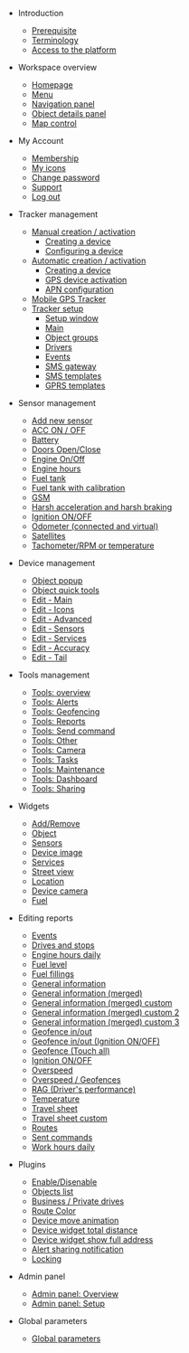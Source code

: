 - Introduction  

  - [Prerequisite](introduction.md?id=prerequisite)
  - [Terminology](introduction.md?id=terminology)
  - [Access to the platform](introduction.md?id=access-to-the-platform)

- Workspace overview
  
  - [Homepage](espace-de-travail.md?id=homepage)
  - [Menu](espace-de-travail.md?id=menu)
  - [Navigation panel](espace-de-travail.md?id=navigation-panel)
  - [Object details panel](espace-de-travail.md?id=object-details-panel)
  - [Map control](espace-de-travail.md?id=map-control)

- My Account

  - [Membership](compte-utilisateurs.md?id=membership)
  - [My icons](compte-utilisateurs.md?id=my-icons)
  - [Change password](compte-utilisateurs.md?id=change-password)
  - [Support](compte-utilisateurs.md?id=support)
  - [Log out](compte-utilisateurs.md?id=log-out)

- Tracker management

  - [Manual creation / activation](gestion-manuelle-traceurs.md)
    - [Creating a device](gestion-manuelle-traceurs.md?id=creating-a-device)
    - [Configuring a device](gestion-manuelle-traceurs.md?id=configuring-a-device)
  - [Automatic creation / activation](gestion-auto-traceurs.md)
    - [Creating a device](gestion-auto-traceurs.md?id=creating-a-device)
    - [GPS device activation](gestion-auto-traceurs.md?id=gps-device-activation)
    - [APN configuration](gestion-auto-traceurs.md?id=apn-configuration)
  - [Mobile GPS Tracker](gestion-sur-mobile.md)
  - [Tracker setup](parametrage-des-traceurs.md)
    - [Setup window](parametrage-des-traceurs.md?id=setup-window)
    - [Main](parametrage-des-traceurs.md?id=main)
    - [Object groups](parametrage-des-traceurs.md?id=object-groups)
    - [Drivers](parametrage-des-traceurs.md?id=drivers)
    - [Events](parametrage-des-traceurs.md?id=events)
    - [SMS gateway](parametrage-des-traceurs.md?id=sms-gateway)
    - [SMS templates](parametrage-des-traceurs.md?id=sms-templates)
    - [GPRS templates](parametrage-des-traceurs.md?id=gprs-templates)

- Sensor management

  - [Add new sensor](gestion-des-capteurs.md?id=add-new-sensor)
  - [ACC ON / OFF](gestion-des-capteurs.md?id=acc-on-off)
  - [Battery](gestion-des-capteurs.md?id=battery)
  - [Doors Open/Close](gestion-des-capteurs.md?id=doors-openclose)
  - [Engine On/Off](gestion-des-capteurs.md?id=engine-onoff)
  - [Engine hours](gestion-des-capteurs.md?id=engine-hours)
  - [Fuel tank](gestion-des-capteurs.md?id=fuel-tank)
  - [Fuel tank with calibration](gestion-des-capteurs.md?id=fuel-tank-with-calibration)
  - [GSM](gestion-des-capteurs.md?id=gsm)
  - [Harsh acceleration and harsh braking](gestion-des-capteurs.md?id=harsh-acceleration-and-harsh-braking)
  - [Ignition ON/OFF](gestion-des-capteurs.md?id=ignition-onoff)
  - [Odometer (connected and virtual)](gestion-des-capteurs.md?id=odometer-connected-and-virtual)
  - [Satellites](gestion-des-capteurs.md?id=satellites)
  - [Tachometer/RPM or temperature](gestion-des-capteurs.md?id=tachometerrpm-or-temperature)

- Device management

  - [Object popup](gestion-des-appareils.md?id=object-popup)
  - [Object quick tools](gestion-des-appareils.md?id=object-quick-tools)
  - [Edit - Main](gestion-des-appareils.md?id=edit-main)
  - [Edit - Icons](gestion-des-appareils.md?id=edit-icons)
  - [Edit - Advanced](gestion-des-appareils.md?id=edit-advanced)
  - [Edit - Sensors](gestion-des-appareils.md?id=edit-sensors)
  - [Edit - Services](gestion-des-appareils.md?id=edit-services)
  - [Edit - Accuracy](gestion-des-appareils.md?id=edit-accuracy)
  - [Edit - Tail](gestion-des-appareils.md?id=edit-tail)
  
  
- Tools management

  - [Tools: overview](gestion-des-outils.md?id=tools-overview)
  - [Tools: Alerts](gestion-des-outils.md?id=tools-alerts)
  - [Tools: Geofencing](gestion-des-outils.md?id=tools-geofencing)
  - [Tools: Reports](gestion-des-outils.md?id=tools-reports)
  - [Tools: Send command](gestion-des-outils.md?id=tools-send-command)
  - [Tools: Other](gestion-des-outils.md?id=tools-other)
  - [Tools: Camera](gestion-des-outils.md?id=tools-camera)
  - [Tools: Tasks](gestion-des-outils.md?id=tools-tasks)
  - [Tools: Maintenance](gestion-des-outils.md?id=tools-maintenance)
  - [Tools: Dashboard](gestion-des-outils.md?id=tools-dashboard)
  - [Tools: Sharing](gestion-des-outils.md?id=tools-sharing)
  
- Widgets

  - [Add/Remove](objets-graphiques.md?id=addremove)
  - [Object](objets-graphiques.md?id=object)
  - [Sensors](objets-graphiques.md?id=sensors)
  - [Device image](objets-graphiques.md?id=device-image)
  - [Services](objets-graphiques.md?id=services)
  - [Street view](objets-graphiques.md?id=street-view)
  - [Location](objets-graphiques.md?id=location)
  - [Device camera](objets-graphiques.md?id=device-camera)
  - [Fuel](objets-graphiques.md?id=fuel)

- Editing reports

  - [Events](edition-de-rapports.md?id=events)
  - [Drives and stops](edition-de-rapports.md?id=drives-and-stops)
  - [Engine hours daily](edition-de-rapports.md?id=engine-hours-daily)
  - [Fuel level](edition-de-rapports.md?id=fuel-level)
  - [Fuel fillings](edition-de-rapports.md?id=fuel-fillings)
  - [General information](edition-de-rapports.md?id=general-information)
  - [General information (merged)](edition-de-rapports.md?id=general-information-merged)
  - [General information (merged) custom](edition-de-rapports.md?id=general-information-merged-custom)
  - [General information (merged) custom 2](edition-de-rapports.md?id=general-information-merged-custom-2)
  - [General information (merged) custom 3](edition-de-rapports.md?id=general-information-merged-custom-3)
  - [Geofence in/out](edition-de-rapports.md?id=geofence-inout)
  - [Geofence in/out (Ignition ON/OFF)](edition-de-rapports.md?id=geofence-inout-ignition-onoff)
  - [Geofence (Touch all)](edition-de-rapports.md?id=geofence-touch-all)
  - [Ignition ON/OFF](edition-de-rapports.md?id=ignition-onoff)
  - [Overspeed](edition-de-rapports.md?id=overspeed)
  - [Overspeed / Geofences](edition-de-rapports.md?id=overspeed-geofences)
  - [RAG (Driver's performance)](edition-de-rapports.md?id=rag-driver39s-performance)
  - [Temperature](edition-de-rapports.md?id=temperature)
  - [Travel sheet](edition-de-rapports.md?id=travel-sheet)
  - [Travel sheet custom](edition-de-rapports.md?id=travel-sheet-custom)
  - [Routes](edition-de-rapports.md?id=routes)
  - [Sent commands](edition-de-rapports.md?id=sent-commands)
  - [Work hours daily](edition-de-rapports.md?id=work-hours-daily)

- Plugins

  - [Enable/Disenable](gestion-des-extensions.md?id=enabledisenable)
  - [Objects list](gestion-des-extensions.md?id=objects-list)
  - [Business / Private drives](gestion-des-extensions.md?id=business-Private-drives)
  - [Route Color](gestion-des-extensions.md?id=route-color)
  - [Device move animation](gestion-des-extensions.md?id=device-move-animation)
  - [Device widget total distance](gestion-des-extensions.md?id=device-widget-total-distance)
  - [Device widget show full address](gestion-des-extensions.md?id=device-widget-show-full-address)
  - [Alert sharing notification](gestion-des-extensions.md?id=alert-sharing-notification)
  - [Locking](gestion-des-extensions.md?id=locking)

- Admin panel

  - [Admin panel: Overview](panneau-administration.md?id=admin-panel-overview)
  - [Admin panel: Setup](panneau-administration.md?id=admin-panel-setup)
  

- Global parameters

  - [Global parameters](parametres-generaux.md?id=available-parameters)
